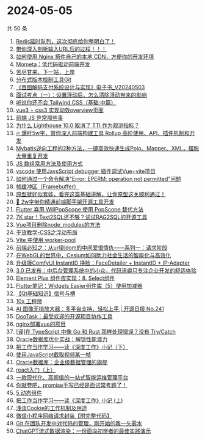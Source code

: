 # 2024-05-05

共 50 条

<!-- BEGIN JUEJIN -->
<!-- 最后更新时间 2024-05-05 00:01:15 +0800 -->
1. [Redis延时队列，这次彻底给你整明白了！](https://juejin.cn/post/7363574375625768995)
1. [带你深入剖析输入URL后的过程！！！](https://juejin.cn/post/7363635167300780059)
1. [如何使用 Nginx 搭件自己的本地 CDN，方便你的开发环境](https://juejin.cn/post/7363491538289508390)
1. [Mometa：低代码驱动前端开发](https://juejin.cn/post/7363491538289393702)
1. [苦尽甘来，下一站，上岸](https://juejin.cn/post/7363556508604219404)
1. [分布式版本控制工具Git](https://juejin.cn/post/7363579190970777650)
1. [《百图解码支付系统设计与实现》电子书_V20240503](https://juejin.cn/post/7363569085442080768)
1. [面试考点（一）：设置浮动后，怎么清除浮动带来的影响](https://juejin.cn/post/7363635167300616219)
1. [听说你还不会 Tailwind CSS（基础·中篇）](https://juejin.cn/post/7363928559922724901)
1. [vue3 + css3 实现动效overview页面](https://juejin.cn/post/7363607004349677607)
1. [前端 JS 异常那些事](https://juejin.cn/post/7363836064484737061)
1. [为什么 Lighthouse 10.0 取消了 TTI 作为观测指标？](https://juejin.cn/post/7363607004349464615)
1. [🔥 爆肝5w字，带你深入前端构建工具 Rollup 高阶使用、API、插件机制和开发](https://juejin.cn/post/7363607004348923943)
1. [Mybatis逆向工程的2种方法，一键高效快速生成Pojo、Mapper、XML，摆脱大量重复开发](https://juejin.cn/post/7363828811361796147)
1. [JS 数组常用方法及使用方式](https://juejin.cn/post/7363549357410664487)
1. [vscode 使用JavsScript debugger 插件调试Vue+vite项目](https://juejin.cn/post/7363620903225065522)
1. [如何通过一个命令解决"Error: EPERM: operation not permitted"问题](https://juejin.cn/post/7363927383839129641)
1. [帧缓冲区（Framebuffer）](https://juejin.cn/post/7363569085442473984)
1. [原型就好似套娃，看完这篇基础讲解，让你原型这关顺利通过！](https://juejin.cn/post/7363620903223984178)
1. [🚀 2w字带你精通前端脚手架开源工具开发](https://juejin.cn/post/7363607004348989479)
1. [Flutter 弃用 WillPopScope 使用 PopScope 替代方法](https://juejin.cn/post/7363574375624933411)
1. [7K star！Text2SQL还不够？试试RAG2SQL的开源工具](https://juejin.cn/post/7363556508603121676)
1. [Vue项目删除node_modules的方法](https://juejin.cn/post/7363635167301222427)
1. [干货教学-CSS之浮动布局](https://juejin.cn/post/7364051847176536064)
1. [Vite 中使用 worker-pool](https://juejin.cn/post/7363650007268835343)
1. [前端必知之：从url到dom的中间爱恨情仇——系列一：请求阶段](https://juejin.cn/post/7363491538289606694)
1. [在WebGL的世界中，Cesium如何助力社会生活的智能化与高效化](https://juejin.cn/post/7363555404130844672)
1. [升级版ComfyUI InstantID 换脸：FaceDetailer + InstantID + IP-Adapter](https://juejin.cn/post/7363607004348612647)
1. [3.0 已发布：中后台管理系统中的小众，代码洁癖只专注企业开发的舒适体验](https://juejin.cn/post/7364274025277653043)
1. [Element Plus 组件库实现：8. Select组件](https://juejin.cn/post/7363674253168001064)
1. [Flutter笔记：Widgets Easier组件库（5）使用加减器](https://juejin.cn/post/7363635167300370459)
1. [【Qt基础知识】信号与槽](https://juejin.cn/post/7363574375625080867)
1. [10x 工程师](https://juejin.cn/post/7363491538289590310)
1. [AI 图像无损放大器：多平台支持，轻松上手 | 开源日报 No.241](https://juejin.cn/post/7363491538289541158)
1. [DooTask：最受欢迎的开源项目协作工具](https://juejin.cn/post/7363836064484720677)
1. [nginx部署vue的项目](https://juejin.cn/post/7363674253167820840)
1. [[译]在 TypeScript 中像 Go 和 Rust 那样处理错误？没有 Try/Catch](https://juejin.cn/post/7363607004349169703)
1. [Oracle数据库优化实战：解锁性能潜力](https://juejin.cn/post/7363607004348514343)
1. [把工作当作学习——读《深度工作》小记（下）](https://juejin.cn/post/7363589262413332519)
1. [使用JavaScript截取视频某一帧](https://juejin.cn/post/7363620903224049714)
1. [Oracle数据库：企业级数据管理的旗舰](https://juejin.cn/post/7363607004348497959)
1. [react入门（上）](https://juejin.cn/post/7363556508603154444)
1. [一款现代化、高颜值的一站式智能运维管理平台](https://juejin.cn/post/7363928559923707941)
1. [你就卷吧，promise手写已经是面试常考题了！](https://juejin.cn/post/7363836438934601763)
1. [5.动态组件](https://juejin.cn/post/7363836438934454307)
1. [把工作当作学习——读《深度工作》小记 (上)](https://juejin.cn/post/7363556508603400204)
1. [浅谈Cookie的工作机制及用途](https://juejin.cn/post/7363624817432576009)
1. [微信小程序网络请求封装【附完整代码】](https://juejin.cn/post/7363928569029623845)
1. [Git 在团队开发中对代码的管理，刚开始的我一头雾水](https://juejin.cn/post/7363927383839817769)
1. [ChatGPT流式数据渲染：一份面向初学者的最佳实践演示](https://juejin.cn/post/7363823940605788200)
<!-- END JUEJIN -->
